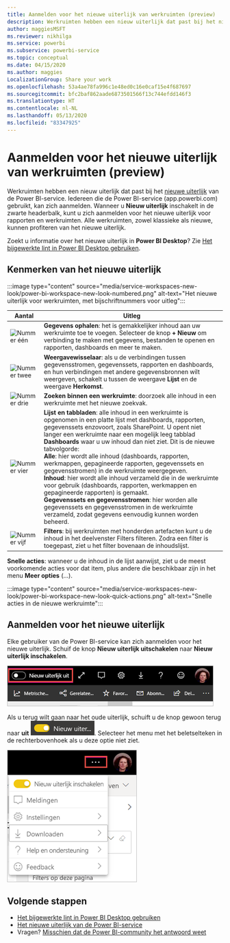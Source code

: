 ```yaml
---
title: Aanmelden voor het nieuwe uiterlijk van werkruimten (preview)
description: Werkruimten hebben een nieuw uiterlijk dat past bij het nieuwe uiterlijk van de Power BI-service.
author: maggiesMSFT
ms.reviewer: nikhilga
ms.service: powerbi
ms.subservice: powerbi-service
ms.topic: conceptual
ms.date: 04/15/2020
ms.author: maggies
LocalizationGroup: Share your work
ms.openlocfilehash: 53a4ae78fa996c1e48ed0c16e0caf15e4f687697
ms.sourcegitcommit: bfc2baf862aade6873501566f13c744efdd146f3
ms.translationtype: HT
ms.contentlocale: nl-NL
ms.lasthandoff: 05/13/2020
ms.locfileid: "83347925"
---
```

# <a name="opt-in-to-the-workspace-new-look-preview"></a>Aanmelden voor het nieuwe uiterlijk van werkruimten (preview)

Werkruimten hebben een nieuw uiterlijk dat past bij het [nieuwe uiterlijk](../consumer/service-new-look.md) van de Power BI-service. Iedereen die de Power BI-service (app.powerbi.com) gebruikt, kan zich aanmelden. Wanneer u **Nieuw uiterlijk** inschakelt in de zwarte headerbalk, kunt u zich aanmelden voor het nieuwe uiterlijk voor rapporten en werkruimten. Alle werkruimten, zowel klassieke als nieuwe, kunnen profiteren van het nieuwe uiterlijk.

Zoekt u informatie over het nieuwe uiterlijk in **Power BI Desktop**? Zie [Het bijgewerkte lint in Power BI Desktop gebruiken](../create-reports/desktop-ribbon.md).

## <a name="features-of-the-new-look"></a>Kenmerken van het nieuwe uiterlijk

:::image type="content" source="media/service-workspaces-new-look/power-bi-workspace-new-look-numbered.png" alt-text="Het nieuwe uiterlijk voor werkruimten, met bijschriftnummers voor uitleg":::

|Aantal  |Uitleg |
|---------|---------|
|  ![Nummer één](media/service-workspaces-new-look/circle-one.png)  | **Gegevens ophalen**: het is gemakkelijker inhoud aan uw werkruimte toe te voegen. Selecteer de knop **+ Nieuw** om verbinding te maken met gegevens, bestanden te openen en rapporten, dashboards en meer te maken.  |
| ![Nummer twee](media/service-workspaces-new-look/circle-two.png)  | **Weergavewisselaar**: als u de verbindingen tussen gegevensstromen, gegevenssets, rapporten en dashboards, en hun verbindingen met andere gegevensbronnen wilt weergeven, schakelt u tussen de weergave **Lijst** en de weergave **Herkomst**. |
| ![Nummer drie](media/service-workspaces-new-look/circle-three.png) | **Zoeken binnen een werkruimte**: doorzoek alle inhoud in een werkruimte met het nieuwe zoekvak.  |
| ![Nummer vier](media/service-workspaces-new-look/circle-four.png)  | **Lijst en tabbladen**: alle inhoud in een werkruimte is opgenomen in een platte lijst met dashboards, rapporten, gegevenssets enzovoort, zoals SharePoint. U opent niet langer een werkruimte naar een mogelijk leeg tabblad **Dashboards** waar u uw inhoud dan niet ziet. Dit is de nieuwe tabvolgorde: <br>**Alle**: hier wordt alle inhoud (dashboards, rapporten, werkmappen, gepagineerde rapporten, gegevenssets en gegevensstromen) in de werkruimte weergegeven. <br>**Inhoud**: hier wordt alle inhoud verzameld die in de werkruimte voor gebruik (dashboards, rapporten, werkmappen en gepagineerde rapporten) is gemaakt. <br>**Gegevenssets en gegevensstromen**: hier worden alle gegevenssets en gegevensstromen in de werkruimte verzameld, zodat gegevens eenvoudig kunnen worden beheerd. |
| ![Nummer vijf](media/service-workspaces-new-look/circle-five.png) | **Filters**: bij werkruimten met honderden artefacten kunt u de inhoud in het deelvenster Filters filteren. Zodra een filter is toegepast, ziet u het filter bovenaan de inhoudslijst. |

**Snelle acties**: wanneer u de inhoud in de lijst aanwijst, ziet u de meest voorkomende acties voor dat item, plus andere die beschikbaar zijn in het menu **Meer opties** (...).

:::image type="content" source="media/service-workspaces-new-look/power-bi-workspace-new-look-quick-actions.png" alt-text="Snelle acties in de nieuwe werkruimte":::

## <a name="opt-in-to-the-new-look"></a>Aanmelden voor het nieuwe uiterlijk

Elke gebruiker van de Power BI-service kan zich aanmelden voor het nieuwe uiterlijk. Schuif de knop **Nieuw uiterlijk uitschakelen** naar **Nieuw uiterlijk inschakelen**.

![Aanmelden voor het nieuwe uiterlijk](media/service-workspaces-new-look/power-bi-new-look-off.png)

Als u terug wilt gaan naar het oude uiterlijk, schuift u de knop gewoon terug naar **uit** ![Nieuw uiterlijk aan](media/service-workspaces-new-look/power-bi-new-look-toggle-on.png). Selecteer het menu met het beletselteken in de rechterbovenhoek als u deze optie niet ziet.

![Afmelden voor het nieuwe uiterlijk](media/service-workspaces-new-look/power-bi-new-look-on.png)

## <a name="next-steps"></a>Volgende stappen

- [Het bijgewerkte lint in Power BI Desktop gebruiken](../create-reports/desktop-ribbon.md)
- [Het nieuwe uiterlijk van de Power BI-service](../consumer/service-new-look.md)
- Vragen? [Misschien dat de Power BI-community het antwoord weet](https://community.powerbi.com/)
